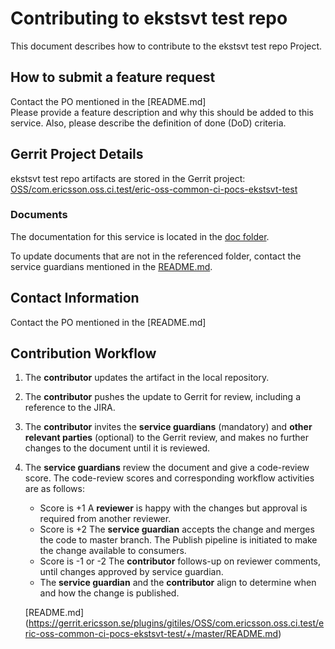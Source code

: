 # Contributing to ekstsvt test repo

This document describes how to contribute to the ekstsvt test repo Project.

## How to submit a feature request
Contact the PO mentioned in the [README.md]  
Please provide a feature description and why this should be added to this service. Also, please describe the definition of done (DoD) criteria.

## Gerrit Project Details  
ekstsvt test repo artifacts are stored in the Gerrit project: [OSS/com.ericsson.oss.ci.test/eric-oss-common-ci-pocs-ekstsvt-test](https://gerrit.ericsson.se/#/admin/projects/OSS/com.ericsson.oss.ci.test/eric-oss-common-ci-pocs-ekstsvt-test)
  
### Documents

The documentation for this service is located in the [doc folder](https://gerrit.ericsson.se/plugins/gitiles/OSS/com.ericsson.oss.ci.test/eric-oss-common-ci-pocs-ekstsvt-test/+/master/doc).

To update documents that are not in the referenced folder, contact the service guardians mentioned in the [README.md](https://gerrit.ericsson.se/plugins/gitiles/OSS/com.ericsson.oss.ci.test/eric-oss-common-ci-pocs-ekstsvt-test/+/master/README.md).

## Contact Information
Contact the PO mentioned in the [README.md]


## Contribution Workflow
1. The **contributor** updates the artifact in the local repository.
2. The **contributor** pushes the update to Gerrit for review, including a reference to the JIRA.
3. The **contributor** invites the **service guardians** (mandatory) and **other relevant parties** (optional) to the Gerrit review, and makes no further changes to the document until it is reviewed.
4. The **service guardians** review the document and give a code-review score.
The code-review scores and corresponding workflow activities are as follows:
    - Score is +1
        A **reviewer** is happy with the changes but approval is required from another reviewer.
    - Score is +2
        The **service guardian** accepts the change and merges the code to master branch. The Publish pipeline is initiated to make the change available to consumers.
    - Score is -1 or -2
        The **contributor** follows-up on reviewer comments, until changes approved by service guardian.
    - The **service guardian** and the **contributor** align to determine when and how the change is published.

   [README.md] (https://gerrit.ericsson.se/plugins/gitiles/OSS/com.ericsson.oss.ci.test/eric-oss-common-ci-pocs-ekstsvt-test/+/master/README.md)